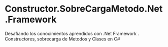 # Constructor.SobreCargaMetodo.Net.Framework
Desafiando los conocimientos aprendidos con .Net Framework . Constructores, sobrecarga de Metodos y Clases en C#
